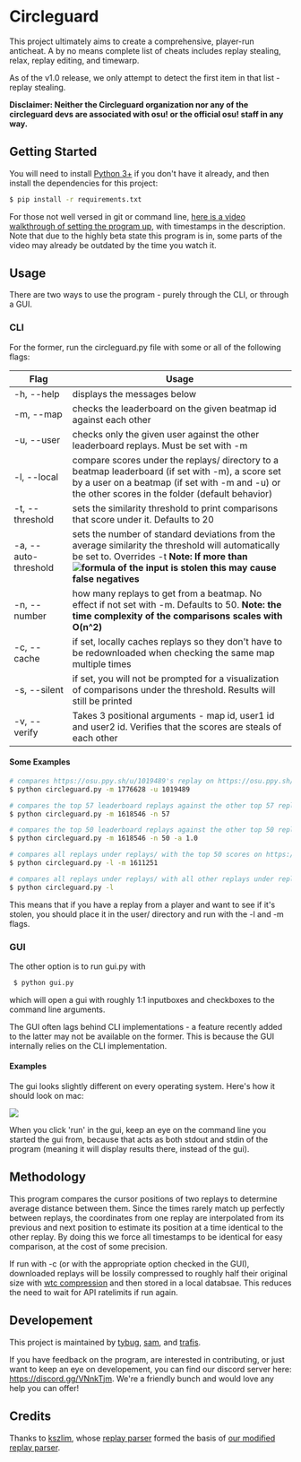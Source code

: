# Circleguard

This project ultimately aims to create a comprehensive, player-run anticheat. A by no means complete list of cheats includes replay stealing, relax, replay editing, and timewarp.

As of the v1.0 release, we only attempt to detect the first item in that list - replay stealing.

**Disclaimer: Neither the Circleguard organization nor any of the circleguard devs are associated with osu! or the official osu! staff in any way.**

## Getting Started

You will need to install [Python 3+](https://www.python.org/downloads/) if you don't have it already, and then install the dependencies for this project:

```bash
$ pip install -r requirements.txt
```

For those not well versed in git or command line, [here is a video walkthrough of setting the program up](https://www.youtube.com/watch?v=Ozs2grxUyHw), with timestamps in the description. Note that due to the highly beta state this program is in, some parts of the video may already be outdated by the time you watch it.


## Usage

There are two ways to use the program - purely through the CLI, or through a GUI.

### CLI

For the former, run the circleguard.py file with some or all of the following flags:

| Flag | Usage |
| --- | --- |
| -h, --help | displays the messages below |
| -m, --map | checks the leaderboard on the given beatmap id against each other |
| -u, --user | checks only the given user against the other leaderboard replays. Must be set with -m |
| -l, --local | compare scores under the replays/ directory to a beatmap leaderboard (if set with -m), a score set by a user on a beatmap (if set with -m and -u) or the other scores in the folder (default behavior) |
| -t, --threshold | sets the similarity threshold to print comparisons that score under it. Defaults to 20 |
| -a, --auto-threshold | sets the number of standard deviations from the average similarity the threshold will automatically be set to. Overrides -t  **Note: If more than ![formula](https://latex.codecogs.com/gif.latex?\frac{1}{2}&space;-&space;\frac{1}{2}&space;\mathbf{erf}\frac{a}{\sqrt{2}}) of the input is stolen this may cause false negatives** |
| -n, --number | how many replays to get from a beatmap. No effect if not set with -m. Defaults to 50. **Note: the time complexity of the comparisons scales with O(n^2)** |
| -c, --cache | if set, locally caches replays so they don't have to be redownloaded when checking the same map multiple times |
| -s, --silent | if set, you will not be prompted for a visualization of comparisons under the threshold. Results will still be printed |
| -v, --verify | Takes 3 positional arguments - map id, user1 id and user2 id. Verifies that the scores are steals of each other |

#### Some Examples

```bash
# compares https://osu.ppy.sh/u/1019489's replay on https://osu.ppy.sh/b/1776628 with the 49 other leaderboard replays
$ python circleguard.py -m 1776628 -u 1019489

# compares the top 57 leaderboard replays against the other top 57 replays (57 choose 2 comparisons)
$ python circleguard.py -m 1618546 -n 57

# compares the top 50 leaderboard replays against the other top 50 replays (50 choose 2 comparisons) and sets the threshold to be one standard deviation below the average similarity.
$ python circleguard.py -m 1618546 -n 50 -a 1.0

# compares all replays under replays/ with the top 50 scores on https://osu.ppy.sh/b/1611251
$ python circleguard.py -l -m 1611251

# compares all replays under replays/ with all other replays under replays/
$ python circleguard.py -l
```

This means that if you have a replay from a player and want to see if it's stolen, you should place it in the user/ directory and run with the -l and -m flags.

### GUI

The other option is to run gui.py with

```bash
 $ python gui.py
```

which will open a gui with roughly 1:1 inputboxes and checkboxes to the command line arguments.

The GUI often lags behind CLI implementations - a feature recently added to the latter may not be available on the former. This is because the GUI internally relies on the CLI implementation.

#### Examples

The gui looks slightly different on every operating system. Here's how it should look on mac:

<img src="https://i.imgur.com/5MQ9aP1.png">

When you click 'run' in the gui, keep an eye on the command line you started the gui from, because that acts as both stdout and stdin of the program (meaning it will display results there, instead of the gui).

## Methodology
This program compares the cursor positions of two replays to determine average distance between them. Since the times rarely match up perfectly between replays, the coordinates from one replay are interpolated from its previous and next position to estimate its position at a time identical to the other replay. By doing this we force all timestamps to be identical for easy comparison, at the cost of some precision.

If run with -c (or with the appropriate option checked in the GUI), downloaded replays will be lossily compressed to roughly half their original size with [wtc compression](https://github.com/circleguard/wtc-lzma-compressor) and then stored in a local databsae. This reduces the need to wait for API ratelimits if run again.

## Developement

This project is maintained by [tybug](https://github.com/tybug), [sam](https://github.com/samuelhklumpers), and [trafis](https://github.com/Smitty1298).

If you have feedback on the program, are interested in contributing, or just want to keep an eye on developement, you can find our discord server here: https://discord.gg/VNnkTjm. We're a friendly bunch and would love any help you can offer!

## Credits

Thanks to [kszlim](https://github.com/kszlim), whose [replay parser](https://github.com/kszlim/osu-replay-parser) formed the basis of [our modified replay parser](https://github.com/circleguard/osu-replay-parser).
